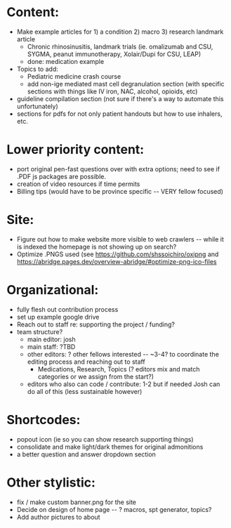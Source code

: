 # Content:

- Make example articles for 1) a condition 2) macro 3) research landmark article
  - Chronic rhinosinusitis, landmark trials (ie. omalizumab and CSU, SYGMA, peanut immunotherapy, Xolair/Dupi for CSU, LEAP)
  - done: medication example
- Topics to add:
  - Pediatric medicine crash course
  - add non-ige mediated mast cell degranulation section (with specific sections with things like IV iron, NAC, alcohol, opioids, etc)
- guideline compilation section (not sure if there's a way to automate this unfortunately)
- sections for pdfs for not only patient handouts but how to use inhalers, etc.

# Lower priority content:

- port original pen-fast questions over with extra options; need to see if .PDF js packages are possible.
- creation of video resources if time permits
- Billing tips (would have to be province specific -- VERY fellow focused)

# Site:

- Figure out how to make website more visible to web crawlers -- while it is indexed the homepage is not showing up on search?
- Optimize .PNGS used (see https://github.com/shssoichiro/oxipng and https://abridge.pages.dev/overview-abridge/#optimize-png-ico-files

# Organizational:

- fully flesh out contribution process
- set up example google drive
- Reach out to staff re: supporting the project / funding?
- team structure?
  - main editor: josh
  - main staff: ?TBD
  - other editors: ? other fellows interested -- ~3-4? to coordinate the editing process and reaching out to staff
    - Medications, Research, Topics (? editors mix and match categories or we assign from the start?)
  - editors who also can code / contribute: 1-2 but if needed Josh can do all of this (less sustainable however)

# Shortcodes:

- popout icon (ie so you can show research supporting things)
- consolidate and make light/dark themes for original admonitions
- a better question and answer dropdown section

# Other stylistic:

- fix / make custom banner.png for the site
- Decide on design of home page -- ? macros, spt generator, topics?
- Add author pictures to about
